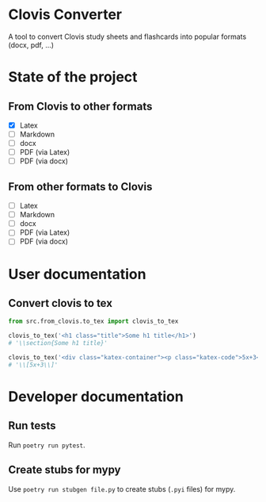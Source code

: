 # Clovis Converter
A tool to convert Clovis study sheets and flashcards into popular formats (docx, pdf, ...)

# State of the project
## From Clovis to other formats
- [x] Latex
- [ ] Markdown
- [ ] docx
- [ ] PDF (via Latex)
- [ ] PDF (via docx)

## From other formats to Clovis
- [ ] Latex
- [ ] Markdown
- [ ] docx
- [ ] PDF (via Latex)
- [ ] PDF (via docx)

# User documentation
## Convert clovis to tex
```python
from src.from_clovis.to_tex import clovis_to_tex

clovis_to_tex('<h1 class="title">Some h1 title</h1>')
# '\\section{Some h1 title}'

clovis_to_tex('<div class="katex-container"><p class="katex-code">5x+3</p></div>')
# '\\[5x+3\\]'
```

# Developer documentation
## Run tests
Run `poetry run pytest`.

## Create stubs for mypy
Use `poetry run stubgen file.py` to create stubs (`.pyi` files) for mypy.
